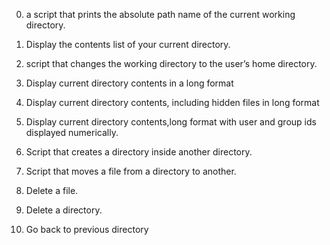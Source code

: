 0. a script that prints the absolute path name of the current working directory.

1. Display the contents list of your current directory.

2. script that changes the working directory to the user’s home directory.

3. Display current directory contents in a long format

4. Display current directory contents, including hidden files in long format

5. Display current directory contents,long format with user and group ids displayed numerically.

6. Script that creates a directory inside another directory.

7. Script that moves a file from a directory to another.

8. Delete a file.

9. Delete a directory.

10. Go back to previous directory 
